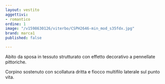 ```yaml
---
layout: vestito
aggettivi:
- romantico
ordine: 1
image: "/v1598630126/viterbo/CSPH2646-min_mod_s35fdx.jpg"
brand: marca1
published: false

---
```

Abito da sposa in tessuto strutturato con effetto decorativo a pennellate pittoriche.

Corpino sostenuto con scollatura dritta e fiocco multifilo laterale sul punto vita.